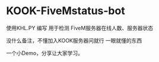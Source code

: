 # KOOK-FiveMstatus-bot
使用KHL.PY 编写 用于检测 FiveM服务器在线人数、服务器状态

没什么备注，不懂加入KOOK服务器问就行 一眼就懂的东西

一个小Demo，分享让大家学习。
